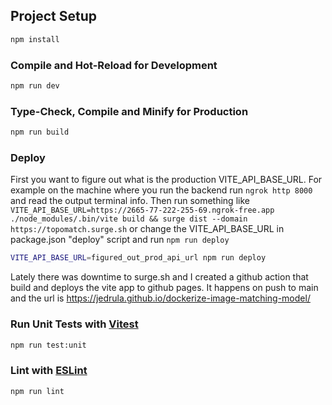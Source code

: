 ## Project Setup

```sh
npm install
```

### Compile and Hot-Reload for Development

```sh
npm run dev
```

### Type-Check, Compile and Minify for Production

```sh
npm run build
```

### Deploy

First you want to figure out what is the production VITE_API_BASE_URL. For example on the machine where you run the backend run `ngrok http 8000` and read the output terminal info. Then run something like `VITE_API_BASE_URL=https://2665-77-222-255-69.ngrok-free.app ./node_modules/.bin/vite build && surge dist --domain https://topomatch.surge.sh` or change the VITE_API_BASE_URL in package.json "deploy" script and run `npm run deploy`

```sh
VITE_API_BASE_URL=figured_out_prod_api_url npm run deploy
```

Lately there was downtime to surge.sh and I created a github action that build and deploys the vite app to github pages. It happens on push to main and the url is https://jedrula.github.io/dockerize-image-matching-model/

### Run Unit Tests with [Vitest](https://vitest.dev/)

```sh
npm run test:unit
```

### Lint with [ESLint](https://eslint.org/)

```sh
npm run lint
```
